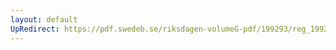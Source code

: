 ```yaml
---
layout: default
UpRedirect: https://pdf.swedeb.se/riksdagen-volumeG-pdf/199293/reg_199293/reg_199293_0608.pdf
---
```

